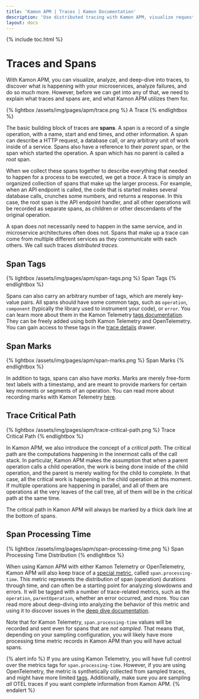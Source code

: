 ```yaml
---
title: 'Kamon APM | Traces | Kamon Documentation'
description: 'Use distributed tracing with Kamon APM, visualize requests across microservices, and pinpoint failures and performance bottlenecks'
layout: docs
---
```


{% include toc.html %}

Traces and Spans
================

With Kamon APM, you can visualize, analyze, and deep-dive into traces, to discover what is happening with your microservices, analyze failures, and
do so much more. However, before we can get into any of that, we need to explain what traces and spans are, and what Kamon APM utilizes them for.

{% lightbox /assets/img/pages/apm/trace.png %}
A Trace
{% endlightbox %}

The basic building block of traces are **spans**. A span is a record of a single operation, with a name, start and end times, and other information.
A span can describe a HTTP request, a database call, or any arbitrary unit of work inside of a service. Spans also have a reference to their *parent*
span, or the span which started the operation. A span which has no parent is called a *root* span.

When we collect these spans together to describe everything that needed to happen for a process to be executed, we get a *trace*. A trace is simply an
organized collection of spans that make up the larger process. For example, when an API endpoint is called, the code that is started makes several database
calls, crunches some numbers, and returns a response. In this case, the root span is the API endpoint handler, and all other operations will be recorded
as separate spans, as children or other descendants of the original operation.

A span does not necessarily need to happen in the same service, and in microservice architectures often does not. Spans that make up a trace can come from
multiple different services as they communicate with each others. We call such traces *distributed traces*.

Span Tags
----------

{% lightbox /assets/img/pages/apm/span-tags.png %}
Span Tags
{% endlightbox %}

Spans can also carry an arbitrary number of tags, which are merely key-value pairs. All spans should have some common tags, such as `operation`, `component`
(typically the library used to instrument your code), or `error`. You can learn more about them in the Kamon Telemetry [tags documentation][tags]. They can
be freely added using both Kamon Telemetry and OpenTelemetry. You can gain access to these tags in the [trace details] drawer.

Span Marks
----------

{% lightbox /assets/img/pages/apm/span-marks.png %}
Span Marks
{% endlightbox %}

In addition to tags, spans can also have *marks*. Marks are merely free-form text labels with a timestamp, and are meant to provide markers for certain key
moments or segments of an operation. You can read more about recording marks with Kamon Telemetry [here][marks].

Trace Critical Path
--------------------

{% lightbox /assets/img/pages/apm/trace-critical-path.png %}
Trace Critical Path
{% endlightbox %}

In Kamon APM, we also introduce the concept of a *critical path*. The critical path are the computations happening in the innermost calls of the call stack. In particular, Kamon
APM makes the assumption that when a parent operation calls a child operation, the work is being done inside of the child operation, and the parent is merely
waiting for the child to complete. In that case, all the critical work is happening in the child operation at this moment. If multiple operations are happening
in parallel, and all of them are operations at the very leaves of the call tree, all of them will be in the critical path at the same time.

The critical path in Kamon APM will always be marked by a thick dark line at the bottom of spans.

Span Processing Time
---------------------

{% lightbox /assets/img/pages/apm/span-processing-time.png %}
Span Processing Time Distribution
{% endlightbox %}

When using Kamon APM with either Kamon Telemetry or OpenTelemetry, Kamon APM will also keep trace of a [special metric][span-processing-time], called
`span.processing-time`. This metric represents the distribution of span (operation) durations through time, and can often be a starting point for analyzing
slowdowns and errors. It will be tagged with a number of trace-related metrics, such as the `operation`, `parentOperation`, whether an error occurred, and more.
You can read more about deep-diving into analyzing the behavior of this metric and using it to discover issues in the [deep dive documentation][analyze].

Note that for Kamon Telemetry, `span.processing-time` values will be recorded and sent even for spans that are *not sampled*. That means that, depending on
your sampling configuration, you will likely have more processing time metric records in Kamon APM than you will have actual spans.

{% alert info %}
If you are using Kamon Telemetry, you will have full control over the metrics tags for `span.processing-time`. However, if you are using OpenTelemetry, the metric
is synthetically collected from sampled traces, and might have more limited [tags](#span-tags). Additionally, make sure you are sampling *all* OTEL traces if you want
complete information from Kamon APM.
{% endalert %}

[span-processing-time]: ../../../core/tracing/#metrics
[analyze]: ../../deep-dive/analyze/
[tags]: ../../../core/tracing/#tags
[marks]: ../../../core/tracing/#marks
[trace details]: ../trace-details/
